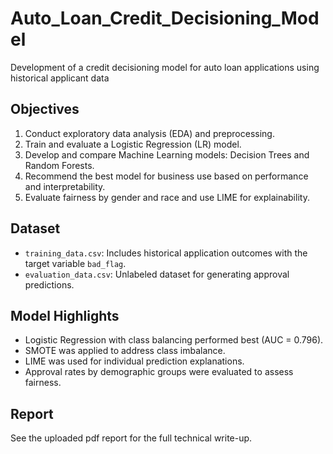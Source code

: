 # Auto_Loan_Credit_Decisioning_Model
 Development of a credit decisioning model for auto loan applications using historical applicant data

## Objectives

1. Conduct exploratory data analysis (EDA) and preprocessing.
2. Train and evaluate a Logistic Regression (LR) model.
3. Develop and compare Machine Learning models: Decision Trees and Random Forests.
4. Recommend the best model for business use based on performance and interpretability.
5. Evaluate fairness by gender and race and use LIME for explainability.

## Dataset

- `training_data.csv`: Includes historical application outcomes with the target variable `bad_flag`.
- `evaluation_data.csv`: Unlabeled dataset for generating approval predictions.

## Model Highlights

- Logistic Regression with class balancing performed best (AUC = 0.796).
- SMOTE was applied to address class imbalance.
- LIME was used for individual prediction explanations.
- Approval rates by demographic groups were evaluated to assess fairness.

## Report

See the uploaded pdf report for the full technical write-up.


